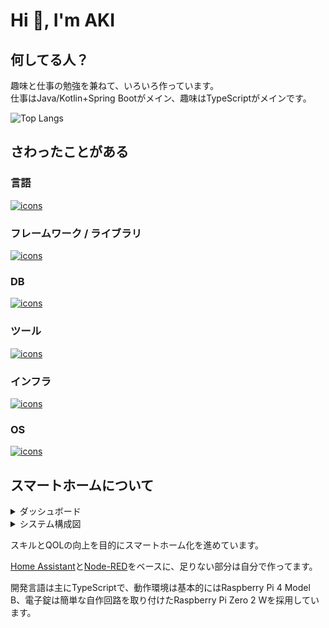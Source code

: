 # Hi 🖖, I'm AKI

## 何してる人？

趣味と仕事の勉強を兼ねて、いろいろ作っています。  
仕事はJava/Kotlin+Spring Bootがメイン、趣味はTypeScriptがメインです。

<!-- https://github.com/anuraghazra/github-readme-stats/blob/master/docs/readme_ja.md -->

![Top Langs](https://github-readme-stats.vercel.app/api/top-langs/?username=nana4rider&layout=compact&theme=dracula)

## さわったことがある

<!-- https://github.com/LelouchFR/skill-icons -->

### 言語
[![icons](https://go-skill-icons.vercel.app/api/icons?i=ts,js,kotlin,java,regex,php,perl,yaml,html,css,bash,md,mermaid,googleappsscript,go)](https://skillicons.dev)

### フレームワーク / ライブラリ
[![icons](https://go-skill-icons.vercel.app/api/icons?i=spring,nodejs,expressjs,nestjs,jest,cypress,laravel,typeorm,jquery,nextjs)](https://skillicons.dev)

### DB
[![icons](https://go-skill-icons.vercel.app/api/icons?i=sqlite,mysql,postgres,dynamodb,oracle)](https://skillicons.dev)

### ツール
[![icons](https://go-skill-icons.vercel.app/api/icons?i=git,gradle,npm,yarn,pm2,maven,discord,slack,vscode,idea,vim,ansible,swagger,chatgpt)](https://skillicons.dev)

### インフラ
[![icons](https://go-skill-icons.vercel.app/api/icons?i=docker,k8s,nginx,github,githubactions,aws,s3,prometheus,grafana,tomcat)](https://skillicons.dev)

### OS
[![icons](https://go-skill-icons.vercel.app/api/icons?i=linux,windows,wsl,apple,raspberrypi)](https://skillicons.dev)

## スマートホームについて

<details>
<summary>ダッシュボード</summary>

![Home Asssistant Dashboard](images/hass-dashboard.png)

</details>

<details>
<summary>システム構成図</summary>

!["Home Automation Architecture"](https://raw.githubusercontent.com/nana4rider/home-automation-architecture/refs/heads/main/diagram/export/home-automation-architecture-main.png)

</details>

スキルとQOLの向上を目的にスマートホーム化を進めています。

[Home Assistant](https://www.home-assistant.io/)と[Node-RED](https://nodered.org/)をベースに、足りない部分は自分で作ってます。

開発言語は主にTypeScriptで、動作環境は基本的にはRaspberry Pi 4 Model B、電子錠は簡単な自作回路を取り付けたRaspberry Pi Zero 2 Wを採用しています。

